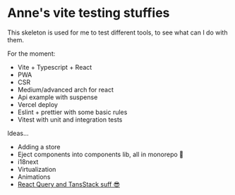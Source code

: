 # Anne's vite testing stuffies

This skeleton is used for me to test different tools, to see what can I do with them.

For the moment:

- Vite + Typescript + React
- PWA
- CSR
- Medium/advanced arch for react
- Api example with suspense
- Vercel deploy
- Eslint + prettier with some basic rules
- Vitest with unit and integration tests

Ideas...

 - Adding a store
- Eject components into components lib, all in monorepo 🧠
- i18next
- Virtualization
- Animations
- [React Query and TansStack suff 😎](https://tanstack.com/)
